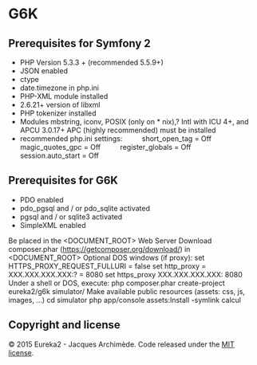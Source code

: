 # G6K

## Prerequisites for Symfony 2
  * PHP Version 5.3.3 + (recommended 5.5.9+)
  * JSON enabled
  * ctype
  * date.timezone in php.ini
  * PHP-XML module installed
  * 2.6.21+ version of libxml
  * PHP tokenizer installed
  * Modules mbstring, iconv, POSIX (only on * nix),? Intl with ICU 4+, and APCU 3.0.17+ APC (highly recommended) must be installed
  * recommended php.ini settings:
         short_open_tag = Off
         magic_quotes_gpc = Off
         register_globals = Off
         session.auto_start = Off

## Prerequisites for G6K
  * PDO enabled
  * pdo_pgsql and / or pdo_sqlite activated
  * pgsql and / or sqlite3 activated
  * SimpleXML enabled

Be placed in the <DOCUMENT_ROOT> Web Server
Download composer.phar (https://getcomposer.org/download/) in <DOCUMENT_ROOT>
Optional DOS windows (if proxy): 
set HTTPS_PROXY_REQUEST_FULLURI = false 
set http_proxy = XXX.XXX.XXX.XXX:? = 8080 
set https_proxy XXX.XXX.XXX.XXX: 8080
Under a shell or DOS, execute: 
php composer.phar create-project eureka2/g6k simulator/ 
Make available public resources (assets: css, js, images, ...) 
cd simulator 
php app/console assets:Install -symlink calcul
  
## Copyright and license

&copy; 2015 Eureka2 - Jacques Archimède. Code released under the [MIT license](https://github.com/eureka2/G6K/blob/master/LICENSE).